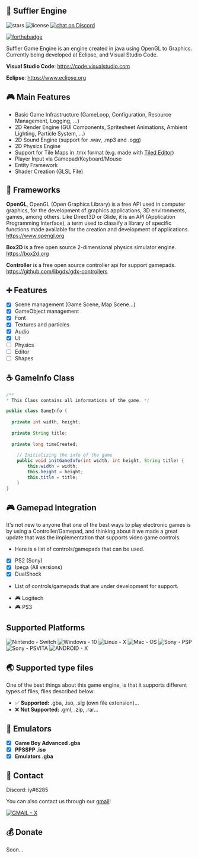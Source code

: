 ## 💬 Suffler Engine


![stars](https://img.shields.io/github/stars/sufflerengine/SufflerEngine)
![license](https://img.shields.io/github/license/sufflerengine/SufflerEngine)
 <a href="https://discord.gg/BsMwRBc2gr">
        <img src="https://img.shields.io/discord/308323056592486420?logo=discord"
            alt="chat on Discord"></a>

[![forthebadge](https://forthebadge.com/images/badges/built-by-developers.svg)](http://forthebadge.com)

Suffler Game Engine is an engine created in java using OpenGL to Graphics.
Currently being developed at Eclipse, and Visual Studio Code.


**Visual Studio Code**: https://code.visualstudio.com
                  
**Eclipse**: https://www.eclipse.org

## :video_game: Main Features

* Basic Game Infrastructure (GameLoop, Configuration, Resource Management, Logging, ...)
* 2D Render Engine (GUI Components, Spritesheet Animations, Ambient Lighting, Particle System, ...)
* 2D Sound Engine (support for .wav, .mp3 and .ogg)
* 2D Physics Engine
* Support for Tile Maps in .tmx format (e.g. made with [Tiled Editor](http://www.mapeditor.org/))
* Player Input via Gamepad/Keyboard/Mouse
* Entity Framework
* Shader Creation (GLSL File)


## :elephant: Frameworks
**OpenGL**, OpenGL (Open Graphics Library) is a free API used in computer graphics, for the development of graphics applications, 3D environments, games, among others. Like Direct3D or Glide, it is an API (Application Programming Interface), a term used to classify a library of specific functions made available for the creation and development of applications.
https://www.opengl.org

**Box2D** is a free open source 2-dimensional physics simulator engine.
https://box2d.org

**Controller** is a free open source controller api for support gamepads.
https://github.com/libgdx/gdx-controllers

## ➕ Features 
- [x] Scene management (Game Scene, Map Scene...)
- [x] GameObject management 
- [x] Font 
- [x] Textures and particles
- [x] Audio
- [x] UI
- [ ] Physics
- [ ] Editor
- [ ] Shapes

## :coffee: GameInfo Class
```java
/** 
* This Class contains all informations of the game. */

public class GameInfo {
  
  private int width, height;
  
  private String title;
  
  private long timeCreated;
  
    // Initializing the info of the game
    public void initGameInfo(int width, int height, String title) {
        this.width = width;
        this.height = height;
        this.title = title;
    }
}
```
## :video_game: Gamepad Integration

It's not new to anyone that one of the best ways to play electronic games is by using a Controller/Gamepad, and thinking about it we made a great update that was the implementation that supports video game controls.

* Here is a list of controls/gamepads that can be used.
- [x] PS2 (Sony)
- [x] Ipega (All versions)
- [x] DualShock 

* List of controls/gamepads that are under development for support.
- :video_game: Logitech 
- :video_game: PS3

## Supported Platforms

![Nintendo - Switch](https://img.shields.io/badge/Nintendo-Switch-2ea44f?style=for-the-badge&logo=https%3A%2F%2Fimgur.com%2Fgallery%2F4WbTn)
![Windows - 10](https://img.shields.io/badge/Windows-10-000fff?style=for-the-badge&logo=https%3A%2F%2Fimgur.com%2Fgallery%2F4WbTn)
![Linux - X](https://img.shields.io/badge/Linux-X-fff000?style=for-the-badge&logo=https%3A%2F%2Fimgur.com%2Fgallery%2F4WbTn)
![Mac - OS](https://img.shields.io/badge/Mac-OS-5fff44?style=for-the-badge&logo=https%3A%2F%2Fimgur.com%2Fgallery%2F4WbTn)
![Sony - PSP](https://img.shields.io/badge/Sony-PSP-654fff?style=for-the-badge&logo=https%3A%2F%2Fimgur.com%2Fgallery%2F4WbTn)
![Sony - PSVITA](https://img.shields.io/badge/Sony-PSVITA-654f43?style=for-the-badge&logo=https%3A%2F%2Fimgur.com%2Fgallery%2F4WbTn)
![ANDROID - X](https://img.shields.io/badge/ANDROID-X-ff11ff?style=for-the-badge&logo=https%3A%2F%2Fimgur.com%2Fgallery%2F4WbTn)

## 🌏 Supported type files

One of the best things about this game engine, is that it supports different types of files, files described below:
- ✅ **Supported:** .gba, .iso, .slg (own file extension)...
- ❌ **Not Supported:** .gml, .zip, .rar...

## 🚧 Emulators

- [x] **Game Boy Advanced .gba**
- [x] **PPSSPP .iso**
- [x] **Emulators .gba**

## 📍 Contact
Discord: iy#6285

You can also contact us through our [gmail](@ffenizk)!

[![GMAIL - X](https://img.shields.io/badge/GMAIL-X-ff1f11?style=for-the-badge)](https://email.com/ffenizk)

## 💰 Donate 
Soon...
